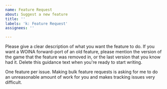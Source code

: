 ```yaml
---
name: Feature Request
about: Suggest a new feature
title: ''
labels: 'k: Feature Request'
assignees: ''

---
```


Please give a clear description of what you want the feature to do. If you want a WOINA forward-port of an old feature, please mention the version of the game that the feature was removed in, or the last version that you know had it. Delete this guidance text when you're ready to start writing.

One feature per issue. Making bulk feature requests is asking for me to do an unreasonable amount of work for you and makes tracking issues very difficult.
